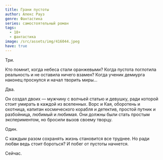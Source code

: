 ```yaml
---
title: Грани пустоты
author: Алекс Рауз
genre: Фантастика
series: самостоятельный роман
tags:
  - 18+
  - фантастика
image: /src/assets/img/416044.jpeg
have: true
---
```

Три.

Кто помнит, когда небеса стали оранжевыми? Когда пустота поглотила реальность и не оставила ничего взамен? Когда ученик демиурга наконец проснулся и начал творить миры…

Два.

Он создал двоих — мужчину с волчьей статью и девушку, ради которой стоит умирать в каждой из вселенных. Ворс и Кая, оборотень и охотница, капитан космического корабля и детектив, простой путник и разбойница, любимый и любимая. Они должны были стать простым экспериментом, но бросили вызов своему творцу.

Один.

С каждым разом сохранять жизнь становится все труднее. Но ради любви ведь стоит бороться? И побег от пустоты начнется.

Сейчас.
